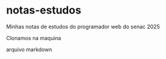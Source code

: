 # notas-estudos
Minhas notas de estudos do programador web do senac 2025


Clonamos na maquina



arquivo markdown